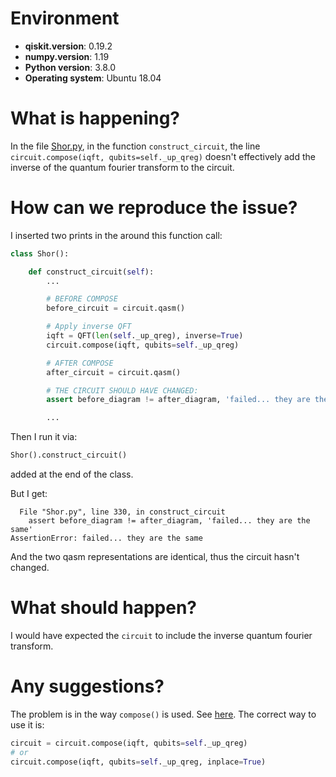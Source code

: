 # Environment

- **qiskit.__version__**: 0.19.2
- **numpy.__version__**: 1.19
- **Python version**: 3.8.0
- **Operating system**: Ubuntu 18.04

# What is happening?
In the file [Shor.py](https://github.com/fastflair/Tutorials/blob/ec3cec9ae4219f34f9a9980b3dfc33bad930e1e5/Quantum/ShorDecrypt/Shor.py#L321), in the function `construct_circuit`, the line `circuit.compose(iqft, qubits=self._up_qreg)` doesn't effectively add the inverse of the quantum fourier transform to the circuit.

# How can we reproduce the issue?
I inserted two prints in the around this function call:
```python
class Shor():

    def construct_circuit(self):
        ...

        # BEFORE COMPOSE
        before_circuit = circuit.qasm()

        # Apply inverse QFT
        iqft = QFT(len(self._up_qreg), inverse=True)
        circuit.compose(iqft, qubits=self._up_qreg)

        # AFTER COMPOSE
        after_circuit = circuit.qasm()

        # THE CIRCUIT SHOULD HAVE CHANGED:
        assert before_diagram != after_diagram, 'failed... they are the same'

        ...
```
Then I run it via:
```python
Shor().construct_circuit()
```
added at the end of the class.

But I get:
```
  File "Shor.py", line 330, in construct_circuit
    assert before_diagram != after_diagram, 'failed... they are the same'
AssertionError: failed... they are the same
```
And the two qasm representations are identical, thus the circuit hasn't changed.



# What should happen?
I would have expected the `circuit` to include the inverse quantum fourier transform.

# Any suggestions?
The problem is in the way `compose()` is used. See [here](https://qiskit.org/documentation/stubs/qiskit.circuit.QuantumCircuit.compose.html).
The correct way to use it is:
```python
circuit = circuit.compose(iqft, qubits=self._up_qreg)
# or
circuit.compose(iqft, qubits=self._up_qreg, inplace=True)
```

